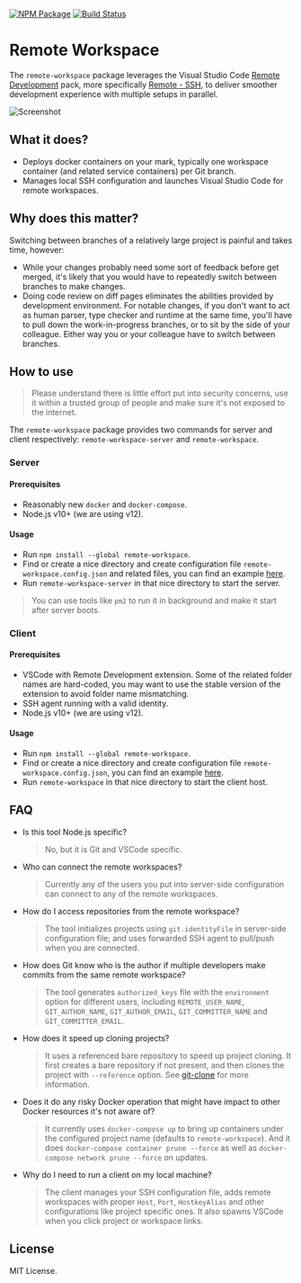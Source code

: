 [![NPM Package](https://badge.fury.io/js/remote-workspace.svg)](https://www.npmjs.com/package/remote-workspace)
[![Build Status](https://travis-ci.org/makeflow/remote-workspace.svg?branch=master)](https://travis-ci.org/makeflow/remote-workspace)

# Remote Workspace

The `remote-workspace` package leverages the Visual Studio Code [Remote Development](https://marketplace.visualstudio.com/items?itemName=ms-vscode-remote.vscode-remote-extensionpack) pack, more specifically [Remote - SSH](https://marketplace.visualstudio.com/items?itemName=ms-vscode-remote.remote-ssh), to deliver smoother development experience with multiple setups in parallel.

![Screenshot](https://user-images.githubusercontent.com/970430/65522170-ef659100-df1c-11e9-9578-bf981fc44b95.png)

## What it does?

- Deploys docker containers on your mark, typically one workspace container (and related service containers) per Git branch.
- Manages local SSH configuration and launches Visual Studio Code for remote workspaces.

## Why does this matter?

Switching between branches of a relatively large project is painful and takes time, however:

- While your changes probably need some sort of feedback before get merged, it's likely that you would have to repeatedly switch between branches to make changes.
- Doing code review on diff pages eliminates the abilities provided by development environment. For notable changes, if you don't want to act as human parser, type checker and runtime at the same time, you'll have to pull down the work-in-progress branches, or to sit by the side of your colleague. Either way you or your colleague have to switch between branches.

## How to use

> Please understand there is little effort put into security concerns, use it within a trusted group of people and make sure it's not exposed to the internet.

The `remote-workspace` package provides two commands for server and client respectively: `remote-workspace-server` and `remote-workspace`.

### Server

#### Prerequisites

- Reasonably new `docker` and `docker-compose`.
- Node.js v10+ (we are using v12).

#### Usage

- Run `npm install --global remote-workspace`.
- Find or create a nice directory and create configuration file `remote-workspace.config.json` and related files, you can find an example [here](./examples/mufan/server/).
- Run `remote-workspace-server` in that nice directory to start the server.

> You can use tools like `pm2` to run it in background and make it start after server boots.

### Client

#### Prerequisites

- VSCode with Remote Development extension. Some of the related folder names are hard-coded, you may want to use the stable version of the extension to avoid folder name mismatching.
- SSH agent running with a valid identity.
- Node.js v10+ (we are using v12).

#### Usage

- Run `npm install --global remote-workspace`.
- Find or create a nice directory and create configuration file `remote-workspace.config.json`, you can find an example [here](./examples/mufan/client/).
- Run `remote-workspace` in that nice directory to start the client host.

## FAQ

- Is this tool Node.js specific?

  > No, but it is Git and VSCode specific.

- Who can connect the remote workspaces?

  > Currently any of the users you put into server-side configuration can connect to any of the remote workspaces.

- How do I access repositories from the remote workspace?

  > The tool initializes projects using `git.identityFile` in server-side configuration file; and uses forwarded SSH agent to pull/push when you are connected.

- How does Git know who is the author if multiple developers make commits from the same remote workspace?

  > The tool generates `authorized_keys` file with the `environment` option for different users, including `REMOTE_USER_NAME`, `GIT_AUTHOR_NAME`, `GIT_AUTHOR_EMAIL`, `GIT_COMMITTER_NAME` and `GIT_COMMITTER_EMAIL`.

- How does it speed up cloning projects?

  > It uses a referenced bare repository to speed up project cloning. It first creates a bare repository if not present, and then clones the project with `--reference` option. See [git-clone](https://git-scm.com/docs/git-clone#Documentation/git-clone.txt---reference-if-ableltrepositorygt) for more information.

- Does it do any risky Docker operation that might have impact to other Docker resources it's not aware of?

  > It currently uses `docker-compose up` to bring up containers under the configured project name (defaults to `remote-workspace`). And it does `docker-compose container prune --force` as well as `docker-compose network prune --force` on updates.

- Why do I need to run a client on my local machine?

  > The client manages your SSH configuration file, adds remote workspaces with proper `Host`, `Port`, `HostkeyAlias` and other configurations like project specific ones. It also spawns VSCode when you click project or workspace links.

## License

MIT License.
